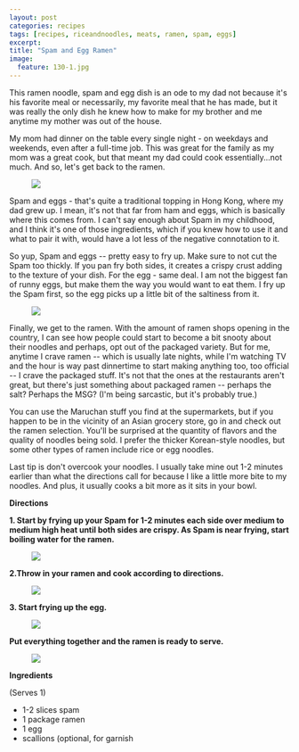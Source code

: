 ```yaml
---
layout: post
categories: recipes
tags: [recipes, riceandnoodles, meats, ramen, spam, eggs]
excerpt: 
title: "Spam and Egg Ramen"
image:
  feature: 130-1.jpg
---
```


This ramen noodle, spam and egg dish is an ode to my dad not because it's his favorite meal or necessarily, my favorite meal that he has made, but it was really the only dish he knew how to make for my brother and me anytime my mother was out of the house.

My mom had dinner on the table every single night - on weekdays and weekends, even after a full-time job.  This was great for the family as my mom was a great cook, but that meant my dad could cook essentially...not much.  And so, let's get back to the ramen.

<figure> <img src='/images/130-4.jpg'> </figure>

Spam and eggs - that's quite a traditional topping in Hong Kong, where my dad grew up.  I mean, it's not that far from ham and eggs, which is basically where this comes from.  I can't say enough about Spam in my childhood, and I think it's one of those ingredients, which if you knew how to use it and what to pair it with, would have a lot less of the negative connotation to it.

So yup, Spam and eggs -- pretty easy to fry up.  Make sure to not cut the Spam too thickly.  If you pan fry both sides, it creates a crispy crust adding to the texture of your dish.  For the egg - same deal.  I am not the biggest fan of runny eggs, but make them the way you would want to eat them.  I fry up the Spam first, so the egg picks up a little bit of the saltiness from it.

<figure> <img src='/images/130-2.jpg'> </figure>

Finally, we get to the ramen.  With the amount of ramen shops opening in the country, I can see how people could start to become a bit snooty about their noodles and perhaps, opt out of the packaged variety.  But for me, anytime I crave ramen -- which is usually late nights, while I'm watching TV and the hour is way past dinnertime to start making anything too, too official -- I crave the packaged stuff.  It's not that the ones at the restaurants aren't great, but there's just something about  packaged ramen -- perhaps the salt?  Perhaps the MSG? (I'm being sarcastic, but it's probably true.)

You can use the Maruchan stuff you find at the supermarkets, but if you happen to be in the vicinity of an Asian grocery store, go in and check out the ramen selection.  You'll be surprised at the quantity of flavors and the quality of noodles being sold.  I prefer the thicker Korean-style noodles, but some other types of ramen include rice or egg noodles.  

Last tip is don't overcook your noodles.  I usually take mine out 1-2 minutes earlier than what the directions call for because I like a little more bite to my noodles.  And plus, it usually cooks a bit more as it sits in your bowl.  

__Directions__

__1. Start by frying up your Spam for 1-2 minutes each side over medium to medium high heat until both sides are crispy.  As Spam is near frying, start boiling water for the ramen.__

<figure> <img src='/images/130-4.jpg'> </figure>

__2.Throw in your ramen and cook according to directions.__  

<figure> <img src='/images/130-5.jpg'> </figure>
 

__3. Start frying up the egg.__  

<figure> <img src='/images/130-6.jpg'> </figure>


__Put everything together and the ramen is ready to serve.__

<figure> <img src='/images/130-7.jpg'> </figure>

<section class='recipe'>
<p><strong>Ingredients</strong></p>

<p>(Serves 1)</p>

<ul><li>1-2 slices spam</li><li>1 package ramen</li><li>1 egg</li><li>scallions (optional, for garnish</li></ul></section>